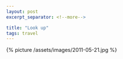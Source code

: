 ```yaml
---
layout: post
excerpt_separator: <!--more-->

title: "Look up"
tags: travel
---
```


{% picture /assets/images/2011-05-21.jpg %}
<!--more-->